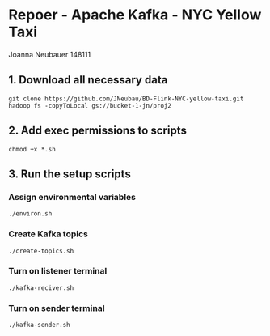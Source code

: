 # Repoer - Apache Kafka - NYC Yellow Taxi 
Joanna Neubauer 148111

## 1. Download all necessary data
```
git clone https://github.com/JNeubau/BD-Flink-NYC-yellow-taxi.git
hadoop fs -copyToLocal gs://bucket-1-jn/proj2
```

## 2. Add exec permissions to scripts
```
chmod +x *.sh
```

## 3. Run the setup scripts
### Assign environmental variables
```
./environ.sh
```

### Create Kafka topics
```
./create-topics.sh
```

### Turn on listener terminal
```
./kafka-reciver.sh
```

### Turn on sender terminal
```
./kafka-sender.sh
```
